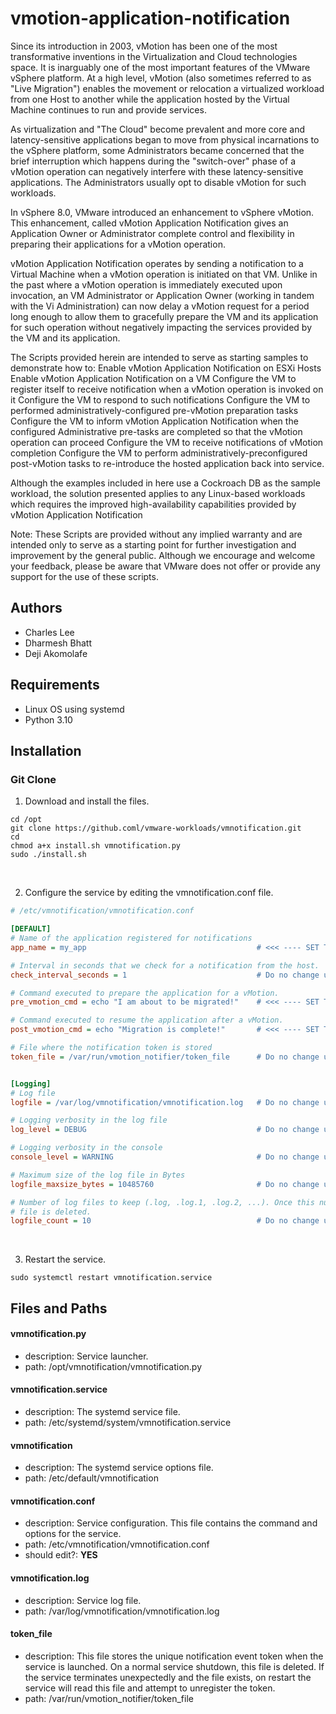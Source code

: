 # vmotion-application-notification

Since its introduction in 2003, vMotion has been one of the most transformative inventions in the Virtualization and Cloud technologies space. It is inarguably one of the most important features of the VMware vSphere platform. At a high level, vMotion (also sometimes referred to as "Live Migration") enables the movement or relocation a virtualized workload from one Host to another while the application hosted by the Virtual Machine continues to run and provide services.

As virtualization and "The Cloud" become prevalent and more core and latency-sensitive applications began to move from physical incarnations to the vSphere platform, some Administrators became concerned that the brief interruption which happens during the "switch-over" phase of a vMotion operation can negatively interfere with these latency-sensitive applications. The Administrators usually opt to disable vMotion for such workloads.

In vSphere 8.0, VMware introduced an enhancement to vSphere vMotion. This enhancement, called vMotion Application Notification gives an Application Owner or Administrator complete control and flexibility in preparing their applications for a vMotion operation.

vMotion Application Notification operates by sending a notification to a Virtual Machine when a vMotion operation is initiated on that VM. Unlike in the past where a vMotion operation is immediately executed upon invocation, an VM Administrator or Application Owner (working in tandem with the Vi Administration) can now delay a vMotion request for a period long enough to allow them to gracefully prepare the VM and its application for such operation without negatively impacting the services provided by the VM and its application.

The Scripts provided herein are intended to serve as starting samples to demonstrate how to:
Enable vMotion Application Notification on ESXi Hosts
Enable vMotion Application Notification on a VM
Configure the VM to register itself to receive notification when a vMotion operation is invoked on it
Configure the VM to respond to such notifications
Configure the VM to performed administratively-configured pre-vMotion preparation tasks
Configure the VM to inform vMotion Application Notification when the configured Administrative pre-tasks are completed so that the vMotion operation can proceed
Configure the VM to receive notifications of vMotion completion
Configure the VM to perform administratively-preconfigured post-vMotion tasks to re-introduce the hosted application back into service.

Although the examples included in here use a Cockroach DB as the sample workload, the solution presented applies to any Linux-based workloads which requires the improved high-availability capabilities provided by vMotion Application Notification

Note: These Scripts are provided without any implied warranty and are intended only to serve as a starting point for further investigation and improvement by the general public. Although we encourage and welcome your feedback, please be aware that VMware does not offer or provide any support for the use of these scripts.

## Authors
* Charles Lee
* Dharmesh Bhatt
* Deji Akomolafe


## Requirements
* Linux OS using systemd
* Python 3.10


## Installation
### Git Clone
1. Download and install the files.
```
cd /opt
git clone https://github.coml/vmware-workloads/vmnotification.git
cd 
chmod a+x install.sh vmnotification.py
sudo ./install.sh
```
<br>

2. Configure the service by editing the vmnotification.conf file.
```ini
# /etc/vmnotification/vmnotification.conf

[DEFAULT]
# Name of the application registered for notifications
app_name = my_app                                      # <<< ---- SET THIS TO YOUR APPLICATION NAME

# Interval in seconds that we check for a notification from the host. 
check_interval_seconds = 1                             # Do no change unless you know what you are doing.

# Command executed to prepare the application for a vMotion.
pre_vmotion_cmd = echo "I am about to be migrated!"    # <<< ---- SET THIS TO THE PRE VMOTION COMMAND

# Command executed to resume the application after a vMotion.
post_vmotion_cmd = echo "Migration is complete!"       # <<< ---- SET THIS TO THE POST VMOTION COMMAND

# File where the notification token is stored
token_file = /var/run/vmotion_notifier/token_file      # Do no change unless you know what you are doing.


[Logging]
# Log file
logfile = /var/log/vmnotification/vmnotification.log   # Do no change unless you know what you are doing.

# Logging verbosity in the log file
log_level = DEBUG                                      # Do no change unless you know what you are doing.

# Logging verbosity in the console
console_level = WARNING                                # Do no change unless you know what you are doing.

# Maximum size of the log file in Bytes
logfile_maxsize_bytes = 10485760                       # Do no change unless you know what you are doing.

# Number of log files to keep (.log, .log.1, .log.2, ...). Once this number of log files is reached, the oldest
# file is deleted.
logfile_count = 10                                     # Do no change unless you know what you are doing.
```
<br>

3. Restart the service.
```
sudo systemctl restart vmnotification.service
```

## Files and Paths

#### vmnotification.py
* description: Service launcher.
* path: /opt/vmnotification/vmnotification.py

#### vmnotification.service
* description: The systemd service file.
* path: /etc/systemd/system/vmnotification.service

#### vmnotification
* description: The systemd service options file.
* path: /etc/default/vmnotification

#### vmnotification.conf
* description: Service configuration. This file contains the command and options for the service.
* path: /etc/vmnotification/vmnotification.conf
* should edit?: **YES**

#### vmnotification.log
* description: Service log file.
* path: /var/log/vmnotification/vmnotification.log

#### token_file
* description: This file stores the unique notification event token when the service is launched. On a normal service shutdown, this file is deleted. If the service terminates unexpectedly and the file exists, on restart the service will read this file and attempt to unregister the token.
* path: /var/run/vmotion_notifier/token_file